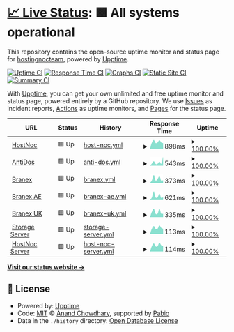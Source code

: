 # [📈 Live Status](https://monitor.hostnoc.com): <!--live status--> **🟩 All systems operational**

This repository contains the open-source uptime monitor and status page for [hostingnocteam](https://monitor.hostnoc.com), powered by [Upptime](https://github.com/upptime/upptime).

[![Uptime CI](https://github.com/hostingnocteam/monitoring/workflows/Uptime%20CI/badge.svg)](https://github.com/hostingnocteam/monitoring/actions?query=workflow%3A%22Uptime+CI%22)
[![Response Time CI](https://github.com/hostingnocteam/monitoring/workflows/Response%20Time%20CI/badge.svg)](https://github.com/hostingnocteam/monitoring/actions?query=workflow%3A%22Response+Time+CI%22)
[![Graphs CI](https://github.com/hostingnocteam/monitoring/workflows/Graphs%20CI/badge.svg)](https://github.com/hostingnocteam/monitoring/actions?query=workflow%3A%22Graphs+CI%22)
[![Static Site CI](https://github.com/hostingnocteam/monitoring/workflows/Static%20Site%20CI/badge.svg)](https://github.com/hostingnocteam/monitoring/actions?query=workflow%3A%22Static+Site+CI%22)
[![Summary CI](https://github.com/hostingnocteam/monitoring/workflows/Summary%20CI/badge.svg)](https://github.com/hostingnocteam/monitoring/actions?query=workflow%3A%22Summary+CI%22)

With [Upptime](https://upptime.js.org), you can get your own unlimited and free uptime monitor and status page, powered entirely by a GitHub repository. We use [Issues](https://github.com/hostingnocteam/monitoring/issues) as incident reports, [Actions](https://github.com/hostingnocteam/monitoring/actions) as uptime monitors, and [Pages](https://monitor.hostnoc.com) for the status page.

<!--start: status pages-->
<!-- This summary is generated by Upptime (https://github.com/upptime/upptime) -->
<!-- Do not edit this manually, your changes will be overwritten -->
<!-- prettier-ignore -->
| URL | Status | History | Response Time | Uptime |
| --- | ------ | ------- | ------------- | ------ |
| <img alt="" src="https://icons.duckduckgo.com/ip3/www.hostnoc.com.ico" height="13"> [HostNoc](https://www.hostnoc.com) | 🟩 Up | [host-noc.yml](https://github.com/hostingnocteam/monitoring/commits/HEAD/history/host-noc.yml) | <details><summary><img alt="Response time graph" src="./graphs/host-noc/response-time-week.png" height="20"> 898ms</summary><br><a href="https://monitor.hostnoc.com/history/host-noc"><img alt="Response time 1480" src="https://img.shields.io/endpoint?url=https%3A%2F%2Fraw.githubusercontent.com%2Fhostingnocteam%2Fmonitoring%2FHEAD%2Fapi%2Fhost-noc%2Fresponse-time.json"></a><br><a href="https://monitor.hostnoc.com/history/host-noc"><img alt="24-hour response time 739" src="https://img.shields.io/endpoint?url=https%3A%2F%2Fraw.githubusercontent.com%2Fhostingnocteam%2Fmonitoring%2FHEAD%2Fapi%2Fhost-noc%2Fresponse-time-day.json"></a><br><a href="https://monitor.hostnoc.com/history/host-noc"><img alt="7-day response time 898" src="https://img.shields.io/endpoint?url=https%3A%2F%2Fraw.githubusercontent.com%2Fhostingnocteam%2Fmonitoring%2FHEAD%2Fapi%2Fhost-noc%2Fresponse-time-week.json"></a><br><a href="https://monitor.hostnoc.com/history/host-noc"><img alt="30-day response time 1020" src="https://img.shields.io/endpoint?url=https%3A%2F%2Fraw.githubusercontent.com%2Fhostingnocteam%2Fmonitoring%2FHEAD%2Fapi%2Fhost-noc%2Fresponse-time-month.json"></a><br><a href="https://monitor.hostnoc.com/history/host-noc"><img alt="1-year response time 1480" src="https://img.shields.io/endpoint?url=https%3A%2F%2Fraw.githubusercontent.com%2Fhostingnocteam%2Fmonitoring%2FHEAD%2Fapi%2Fhost-noc%2Fresponse-time-year.json"></a></details> | <details><summary><a href="https://monitor.hostnoc.com/history/host-noc">100.00%</a></summary><a href="https://monitor.hostnoc.com/history/host-noc"><img alt="All-time uptime 42.94%" src="https://img.shields.io/endpoint?url=https%3A%2F%2Fraw.githubusercontent.com%2Fhostingnocteam%2Fmonitoring%2FHEAD%2Fapi%2Fhost-noc%2Fuptime.json"></a><br><a href="https://monitor.hostnoc.com/history/host-noc"><img alt="24-hour uptime 100.00%" src="https://img.shields.io/endpoint?url=https%3A%2F%2Fraw.githubusercontent.com%2Fhostingnocteam%2Fmonitoring%2FHEAD%2Fapi%2Fhost-noc%2Fuptime-day.json"></a><br><a href="https://monitor.hostnoc.com/history/host-noc"><img alt="7-day uptime 100.00%" src="https://img.shields.io/endpoint?url=https%3A%2F%2Fraw.githubusercontent.com%2Fhostingnocteam%2Fmonitoring%2FHEAD%2Fapi%2Fhost-noc%2Fuptime-week.json"></a><br><a href="https://monitor.hostnoc.com/history/host-noc"><img alt="30-day uptime 100.00%" src="https://img.shields.io/endpoint?url=https%3A%2F%2Fraw.githubusercontent.com%2Fhostingnocteam%2Fmonitoring%2FHEAD%2Fapi%2Fhost-noc%2Fuptime-month.json"></a><br><a href="https://monitor.hostnoc.com/history/host-noc"><img alt="1-year uptime 42.94%" src="https://img.shields.io/endpoint?url=https%3A%2F%2Fraw.githubusercontent.com%2Fhostingnocteam%2Fmonitoring%2FHEAD%2Fapi%2Fhost-noc%2Fuptime-year.json"></a></details>
| <img alt="" src="https://icons.duckduckgo.com/ip3/antidos.com.ico" height="13"> [AntiDos](https://antidos.com) | 🟩 Up | [anti-dos.yml](https://github.com/hostingnocteam/monitoring/commits/HEAD/history/anti-dos.yml) | <details><summary><img alt="Response time graph" src="./graphs/anti-dos/response-time-week.png" height="20"> 543ms</summary><br><a href="https://monitor.hostnoc.com/history/anti-dos"><img alt="Response time 1164" src="https://img.shields.io/endpoint?url=https%3A%2F%2Fraw.githubusercontent.com%2Fhostingnocteam%2Fmonitoring%2FHEAD%2Fapi%2Fanti-dos%2Fresponse-time.json"></a><br><a href="https://monitor.hostnoc.com/history/anti-dos"><img alt="24-hour response time 1385" src="https://img.shields.io/endpoint?url=https%3A%2F%2Fraw.githubusercontent.com%2Fhostingnocteam%2Fmonitoring%2FHEAD%2Fapi%2Fanti-dos%2Fresponse-time-day.json"></a><br><a href="https://monitor.hostnoc.com/history/anti-dos"><img alt="7-day response time 543" src="https://img.shields.io/endpoint?url=https%3A%2F%2Fraw.githubusercontent.com%2Fhostingnocteam%2Fmonitoring%2FHEAD%2Fapi%2Fanti-dos%2Fresponse-time-week.json"></a><br><a href="https://monitor.hostnoc.com/history/anti-dos"><img alt="30-day response time 908" src="https://img.shields.io/endpoint?url=https%3A%2F%2Fraw.githubusercontent.com%2Fhostingnocteam%2Fmonitoring%2FHEAD%2Fapi%2Fanti-dos%2Fresponse-time-month.json"></a><br><a href="https://monitor.hostnoc.com/history/anti-dos"><img alt="1-year response time 1164" src="https://img.shields.io/endpoint?url=https%3A%2F%2Fraw.githubusercontent.com%2Fhostingnocteam%2Fmonitoring%2FHEAD%2Fapi%2Fanti-dos%2Fresponse-time-year.json"></a></details> | <details><summary><a href="https://monitor.hostnoc.com/history/anti-dos">100.00%</a></summary><a href="https://monitor.hostnoc.com/history/anti-dos"><img alt="All-time uptime 95.37%" src="https://img.shields.io/endpoint?url=https%3A%2F%2Fraw.githubusercontent.com%2Fhostingnocteam%2Fmonitoring%2FHEAD%2Fapi%2Fanti-dos%2Fuptime.json"></a><br><a href="https://monitor.hostnoc.com/history/anti-dos"><img alt="24-hour uptime 100.00%" src="https://img.shields.io/endpoint?url=https%3A%2F%2Fraw.githubusercontent.com%2Fhostingnocteam%2Fmonitoring%2FHEAD%2Fapi%2Fanti-dos%2Fuptime-day.json"></a><br><a href="https://monitor.hostnoc.com/history/anti-dos"><img alt="7-day uptime 100.00%" src="https://img.shields.io/endpoint?url=https%3A%2F%2Fraw.githubusercontent.com%2Fhostingnocteam%2Fmonitoring%2FHEAD%2Fapi%2Fanti-dos%2Fuptime-week.json"></a><br><a href="https://monitor.hostnoc.com/history/anti-dos"><img alt="30-day uptime 80.59%" src="https://img.shields.io/endpoint?url=https%3A%2F%2Fraw.githubusercontent.com%2Fhostingnocteam%2Fmonitoring%2FHEAD%2Fapi%2Fanti-dos%2Fuptime-month.json"></a><br><a href="https://monitor.hostnoc.com/history/anti-dos"><img alt="1-year uptime 95.37%" src="https://img.shields.io/endpoint?url=https%3A%2F%2Fraw.githubusercontent.com%2Fhostingnocteam%2Fmonitoring%2FHEAD%2Fapi%2Fanti-dos%2Fuptime-year.json"></a></details>
| <img alt="" src="https://icons.duckduckgo.com/ip3/branex.com.ico" height="13"> [Branex](https://branex.com) | 🟩 Up | [branex.yml](https://github.com/hostingnocteam/monitoring/commits/HEAD/history/branex.yml) | <details><summary><img alt="Response time graph" src="./graphs/branex/response-time-week.png" height="20"> 373ms</summary><br><a href="https://monitor.hostnoc.com/history/branex"><img alt="Response time 1523" src="https://img.shields.io/endpoint?url=https%3A%2F%2Fraw.githubusercontent.com%2Fhostingnocteam%2Fmonitoring%2FHEAD%2Fapi%2Fbranex%2Fresponse-time.json"></a><br><a href="https://monitor.hostnoc.com/history/branex"><img alt="24-hour response time 255" src="https://img.shields.io/endpoint?url=https%3A%2F%2Fraw.githubusercontent.com%2Fhostingnocteam%2Fmonitoring%2FHEAD%2Fapi%2Fbranex%2Fresponse-time-day.json"></a><br><a href="https://monitor.hostnoc.com/history/branex"><img alt="7-day response time 373" src="https://img.shields.io/endpoint?url=https%3A%2F%2Fraw.githubusercontent.com%2Fhostingnocteam%2Fmonitoring%2FHEAD%2Fapi%2Fbranex%2Fresponse-time-week.json"></a><br><a href="https://monitor.hostnoc.com/history/branex"><img alt="30-day response time 1781" src="https://img.shields.io/endpoint?url=https%3A%2F%2Fraw.githubusercontent.com%2Fhostingnocteam%2Fmonitoring%2FHEAD%2Fapi%2Fbranex%2Fresponse-time-month.json"></a><br><a href="https://monitor.hostnoc.com/history/branex"><img alt="1-year response time 1523" src="https://img.shields.io/endpoint?url=https%3A%2F%2Fraw.githubusercontent.com%2Fhostingnocteam%2Fmonitoring%2FHEAD%2Fapi%2Fbranex%2Fresponse-time-year.json"></a></details> | <details><summary><a href="https://monitor.hostnoc.com/history/branex">100.00%</a></summary><a href="https://monitor.hostnoc.com/history/branex"><img alt="All-time uptime 94.14%" src="https://img.shields.io/endpoint?url=https%3A%2F%2Fraw.githubusercontent.com%2Fhostingnocteam%2Fmonitoring%2FHEAD%2Fapi%2Fbranex%2Fuptime.json"></a><br><a href="https://monitor.hostnoc.com/history/branex"><img alt="24-hour uptime 100.00%" src="https://img.shields.io/endpoint?url=https%3A%2F%2Fraw.githubusercontent.com%2Fhostingnocteam%2Fmonitoring%2FHEAD%2Fapi%2Fbranex%2Fuptime-day.json"></a><br><a href="https://monitor.hostnoc.com/history/branex"><img alt="7-day uptime 100.00%" src="https://img.shields.io/endpoint?url=https%3A%2F%2Fraw.githubusercontent.com%2Fhostingnocteam%2Fmonitoring%2FHEAD%2Fapi%2Fbranex%2Fuptime-week.json"></a><br><a href="https://monitor.hostnoc.com/history/branex"><img alt="30-day uptime 95.16%" src="https://img.shields.io/endpoint?url=https%3A%2F%2Fraw.githubusercontent.com%2Fhostingnocteam%2Fmonitoring%2FHEAD%2Fapi%2Fbranex%2Fuptime-month.json"></a><br><a href="https://monitor.hostnoc.com/history/branex"><img alt="1-year uptime 94.14%" src="https://img.shields.io/endpoint?url=https%3A%2F%2Fraw.githubusercontent.com%2Fhostingnocteam%2Fmonitoring%2FHEAD%2Fapi%2Fbranex%2Fuptime-year.json"></a></details>
| <img alt="" src="https://icons.duckduckgo.com/ip3/branex.ae.ico" height="13"> [Branex AE](https://branex.ae) | 🟩 Up | [branex-ae.yml](https://github.com/hostingnocteam/monitoring/commits/HEAD/history/branex-ae.yml) | <details><summary><img alt="Response time graph" src="./graphs/branex-ae/response-time-week.png" height="20"> 621ms</summary><br><a href="https://monitor.hostnoc.com/history/branex-ae"><img alt="Response time 2673" src="https://img.shields.io/endpoint?url=https%3A%2F%2Fraw.githubusercontent.com%2Fhostingnocteam%2Fmonitoring%2FHEAD%2Fapi%2Fbranex-ae%2Fresponse-time.json"></a><br><a href="https://monitor.hostnoc.com/history/branex-ae"><img alt="24-hour response time 449" src="https://img.shields.io/endpoint?url=https%3A%2F%2Fraw.githubusercontent.com%2Fhostingnocteam%2Fmonitoring%2FHEAD%2Fapi%2Fbranex-ae%2Fresponse-time-day.json"></a><br><a href="https://monitor.hostnoc.com/history/branex-ae"><img alt="7-day response time 621" src="https://img.shields.io/endpoint?url=https%3A%2F%2Fraw.githubusercontent.com%2Fhostingnocteam%2Fmonitoring%2FHEAD%2Fapi%2Fbranex-ae%2Fresponse-time-week.json"></a><br><a href="https://monitor.hostnoc.com/history/branex-ae"><img alt="30-day response time 3087" src="https://img.shields.io/endpoint?url=https%3A%2F%2Fraw.githubusercontent.com%2Fhostingnocteam%2Fmonitoring%2FHEAD%2Fapi%2Fbranex-ae%2Fresponse-time-month.json"></a><br><a href="https://monitor.hostnoc.com/history/branex-ae"><img alt="1-year response time 2673" src="https://img.shields.io/endpoint?url=https%3A%2F%2Fraw.githubusercontent.com%2Fhostingnocteam%2Fmonitoring%2FHEAD%2Fapi%2Fbranex-ae%2Fresponse-time-year.json"></a></details> | <details><summary><a href="https://monitor.hostnoc.com/history/branex-ae">100.00%</a></summary><a href="https://monitor.hostnoc.com/history/branex-ae"><img alt="All-time uptime 95.53%" src="https://img.shields.io/endpoint?url=https%3A%2F%2Fraw.githubusercontent.com%2Fhostingnocteam%2Fmonitoring%2FHEAD%2Fapi%2Fbranex-ae%2Fuptime.json"></a><br><a href="https://monitor.hostnoc.com/history/branex-ae"><img alt="24-hour uptime 100.00%" src="https://img.shields.io/endpoint?url=https%3A%2F%2Fraw.githubusercontent.com%2Fhostingnocteam%2Fmonitoring%2FHEAD%2Fapi%2Fbranex-ae%2Fuptime-day.json"></a><br><a href="https://monitor.hostnoc.com/history/branex-ae"><img alt="7-day uptime 100.00%" src="https://img.shields.io/endpoint?url=https%3A%2F%2Fraw.githubusercontent.com%2Fhostingnocteam%2Fmonitoring%2FHEAD%2Fapi%2Fbranex-ae%2Fuptime-week.json"></a><br><a href="https://monitor.hostnoc.com/history/branex-ae"><img alt="30-day uptime 82.29%" src="https://img.shields.io/endpoint?url=https%3A%2F%2Fraw.githubusercontent.com%2Fhostingnocteam%2Fmonitoring%2FHEAD%2Fapi%2Fbranex-ae%2Fuptime-month.json"></a><br><a href="https://monitor.hostnoc.com/history/branex-ae"><img alt="1-year uptime 95.53%" src="https://img.shields.io/endpoint?url=https%3A%2F%2Fraw.githubusercontent.com%2Fhostingnocteam%2Fmonitoring%2FHEAD%2Fapi%2Fbranex-ae%2Fuptime-year.json"></a></details>
| <img alt="" src="https://icons.duckduckgo.com/ip3/branex.co.uk.ico" height="13"> [Branex UK](https://branex.co.uk) | 🟩 Up | [branex-uk.yml](https://github.com/hostingnocteam/monitoring/commits/HEAD/history/branex-uk.yml) | <details><summary><img alt="Response time graph" src="./graphs/branex-uk/response-time-week.png" height="20"> 335ms</summary><br><a href="https://monitor.hostnoc.com/history/branex-uk"><img alt="Response time 1651" src="https://img.shields.io/endpoint?url=https%3A%2F%2Fraw.githubusercontent.com%2Fhostingnocteam%2Fmonitoring%2FHEAD%2Fapi%2Fbranex-uk%2Fresponse-time.json"></a><br><a href="https://monitor.hostnoc.com/history/branex-uk"><img alt="24-hour response time 224" src="https://img.shields.io/endpoint?url=https%3A%2F%2Fraw.githubusercontent.com%2Fhostingnocteam%2Fmonitoring%2FHEAD%2Fapi%2Fbranex-uk%2Fresponse-time-day.json"></a><br><a href="https://monitor.hostnoc.com/history/branex-uk"><img alt="7-day response time 335" src="https://img.shields.io/endpoint?url=https%3A%2F%2Fraw.githubusercontent.com%2Fhostingnocteam%2Fmonitoring%2FHEAD%2Fapi%2Fbranex-uk%2Fresponse-time-week.json"></a><br><a href="https://monitor.hostnoc.com/history/branex-uk"><img alt="30-day response time 2066" src="https://img.shields.io/endpoint?url=https%3A%2F%2Fraw.githubusercontent.com%2Fhostingnocteam%2Fmonitoring%2FHEAD%2Fapi%2Fbranex-uk%2Fresponse-time-month.json"></a><br><a href="https://monitor.hostnoc.com/history/branex-uk"><img alt="1-year response time 1651" src="https://img.shields.io/endpoint?url=https%3A%2F%2Fraw.githubusercontent.com%2Fhostingnocteam%2Fmonitoring%2FHEAD%2Fapi%2Fbranex-uk%2Fresponse-time-year.json"></a></details> | <details><summary><a href="https://monitor.hostnoc.com/history/branex-uk">100.00%</a></summary><a href="https://monitor.hostnoc.com/history/branex-uk"><img alt="All-time uptime 91.08%" src="https://img.shields.io/endpoint?url=https%3A%2F%2Fraw.githubusercontent.com%2Fhostingnocteam%2Fmonitoring%2FHEAD%2Fapi%2Fbranex-uk%2Fuptime.json"></a><br><a href="https://monitor.hostnoc.com/history/branex-uk"><img alt="24-hour uptime 100.00%" src="https://img.shields.io/endpoint?url=https%3A%2F%2Fraw.githubusercontent.com%2Fhostingnocteam%2Fmonitoring%2FHEAD%2Fapi%2Fbranex-uk%2Fuptime-day.json"></a><br><a href="https://monitor.hostnoc.com/history/branex-uk"><img alt="7-day uptime 100.00%" src="https://img.shields.io/endpoint?url=https%3A%2F%2Fraw.githubusercontent.com%2Fhostingnocteam%2Fmonitoring%2FHEAD%2Fapi%2Fbranex-uk%2Fuptime-week.json"></a><br><a href="https://monitor.hostnoc.com/history/branex-uk"><img alt="30-day uptime 82.41%" src="https://img.shields.io/endpoint?url=https%3A%2F%2Fraw.githubusercontent.com%2Fhostingnocteam%2Fmonitoring%2FHEAD%2Fapi%2Fbranex-uk%2Fuptime-month.json"></a><br><a href="https://monitor.hostnoc.com/history/branex-uk"><img alt="1-year uptime 91.08%" src="https://img.shields.io/endpoint?url=https%3A%2F%2Fraw.githubusercontent.com%2Fhostingnocteam%2Fmonitoring%2FHEAD%2Fapi%2Fbranex-uk%2Fuptime-year.json"></a></details>
| <img alt="" src="https://icons.duckduckgo.com/ip3/null.ico" height="13"> [Storage Server](185.215.165.37) | 🟩 Up | [storage-server.yml](https://github.com/hostingnocteam/monitoring/commits/HEAD/history/storage-server.yml) | <details><summary><img alt="Response time graph" src="./graphs/storage-server/response-time-week.png" height="20"> 113ms</summary><br><a href="https://monitor.hostnoc.com/history/storage-server"><img alt="Response time 127" src="https://img.shields.io/endpoint?url=https%3A%2F%2Fraw.githubusercontent.com%2Fhostingnocteam%2Fmonitoring%2FHEAD%2Fapi%2Fstorage-server%2Fresponse-time.json"></a><br><a href="https://monitor.hostnoc.com/history/storage-server"><img alt="24-hour response time 95" src="https://img.shields.io/endpoint?url=https%3A%2F%2Fraw.githubusercontent.com%2Fhostingnocteam%2Fmonitoring%2FHEAD%2Fapi%2Fstorage-server%2Fresponse-time-day.json"></a><br><a href="https://monitor.hostnoc.com/history/storage-server"><img alt="7-day response time 113" src="https://img.shields.io/endpoint?url=https%3A%2F%2Fraw.githubusercontent.com%2Fhostingnocteam%2Fmonitoring%2FHEAD%2Fapi%2Fstorage-server%2Fresponse-time-week.json"></a><br><a href="https://monitor.hostnoc.com/history/storage-server"><img alt="30-day response time 112" src="https://img.shields.io/endpoint?url=https%3A%2F%2Fraw.githubusercontent.com%2Fhostingnocteam%2Fmonitoring%2FHEAD%2Fapi%2Fstorage-server%2Fresponse-time-month.json"></a><br><a href="https://monitor.hostnoc.com/history/storage-server"><img alt="1-year response time 127" src="https://img.shields.io/endpoint?url=https%3A%2F%2Fraw.githubusercontent.com%2Fhostingnocteam%2Fmonitoring%2FHEAD%2Fapi%2Fstorage-server%2Fresponse-time-year.json"></a></details> | <details><summary><a href="https://monitor.hostnoc.com/history/storage-server">100.00%</a></summary><a href="https://monitor.hostnoc.com/history/storage-server"><img alt="All-time uptime 100.00%" src="https://img.shields.io/endpoint?url=https%3A%2F%2Fraw.githubusercontent.com%2Fhostingnocteam%2Fmonitoring%2FHEAD%2Fapi%2Fstorage-server%2Fuptime.json"></a><br><a href="https://monitor.hostnoc.com/history/storage-server"><img alt="24-hour uptime 100.00%" src="https://img.shields.io/endpoint?url=https%3A%2F%2Fraw.githubusercontent.com%2Fhostingnocteam%2Fmonitoring%2FHEAD%2Fapi%2Fstorage-server%2Fuptime-day.json"></a><br><a href="https://monitor.hostnoc.com/history/storage-server"><img alt="7-day uptime 100.00%" src="https://img.shields.io/endpoint?url=https%3A%2F%2Fraw.githubusercontent.com%2Fhostingnocteam%2Fmonitoring%2FHEAD%2Fapi%2Fstorage-server%2Fuptime-week.json"></a><br><a href="https://monitor.hostnoc.com/history/storage-server"><img alt="30-day uptime 100.00%" src="https://img.shields.io/endpoint?url=https%3A%2F%2Fraw.githubusercontent.com%2Fhostingnocteam%2Fmonitoring%2FHEAD%2Fapi%2Fstorage-server%2Fuptime-month.json"></a><br><a href="https://monitor.hostnoc.com/history/storage-server"><img alt="1-year uptime 100.00%" src="https://img.shields.io/endpoint?url=https%3A%2F%2Fraw.githubusercontent.com%2Fhostingnocteam%2Fmonitoring%2FHEAD%2Fapi%2Fstorage-server%2Fuptime-year.json"></a></details>
| <img alt="" src="https://icons.duckduckgo.com/ip3/null.ico" height="13"> [HostNoc Server](75.119.137.149) | 🟩 Up | [host-noc-server.yml](https://github.com/hostingnocteam/monitoring/commits/HEAD/history/host-noc-server.yml) | <details><summary><img alt="Response time graph" src="./graphs/host-noc-server/response-time-week.png" height="20"> 114ms</summary><br><a href="https://monitor.hostnoc.com/history/host-noc-server"><img alt="Response time 123" src="https://img.shields.io/endpoint?url=https%3A%2F%2Fraw.githubusercontent.com%2Fhostingnocteam%2Fmonitoring%2FHEAD%2Fapi%2Fhost-noc-server%2Fresponse-time.json"></a><br><a href="https://monitor.hostnoc.com/history/host-noc-server"><img alt="24-hour response time 95" src="https://img.shields.io/endpoint?url=https%3A%2F%2Fraw.githubusercontent.com%2Fhostingnocteam%2Fmonitoring%2FHEAD%2Fapi%2Fhost-noc-server%2Fresponse-time-day.json"></a><br><a href="https://monitor.hostnoc.com/history/host-noc-server"><img alt="7-day response time 114" src="https://img.shields.io/endpoint?url=https%3A%2F%2Fraw.githubusercontent.com%2Fhostingnocteam%2Fmonitoring%2FHEAD%2Fapi%2Fhost-noc-server%2Fresponse-time-week.json"></a><br><a href="https://monitor.hostnoc.com/history/host-noc-server"><img alt="30-day response time 113" src="https://img.shields.io/endpoint?url=https%3A%2F%2Fraw.githubusercontent.com%2Fhostingnocteam%2Fmonitoring%2FHEAD%2Fapi%2Fhost-noc-server%2Fresponse-time-month.json"></a><br><a href="https://monitor.hostnoc.com/history/host-noc-server"><img alt="1-year response time 123" src="https://img.shields.io/endpoint?url=https%3A%2F%2Fraw.githubusercontent.com%2Fhostingnocteam%2Fmonitoring%2FHEAD%2Fapi%2Fhost-noc-server%2Fresponse-time-year.json"></a></details> | <details><summary><a href="https://monitor.hostnoc.com/history/host-noc-server">100.00%</a></summary><a href="https://monitor.hostnoc.com/history/host-noc-server"><img alt="All-time uptime 99.99%" src="https://img.shields.io/endpoint?url=https%3A%2F%2Fraw.githubusercontent.com%2Fhostingnocteam%2Fmonitoring%2FHEAD%2Fapi%2Fhost-noc-server%2Fuptime.json"></a><br><a href="https://monitor.hostnoc.com/history/host-noc-server"><img alt="24-hour uptime 100.00%" src="https://img.shields.io/endpoint?url=https%3A%2F%2Fraw.githubusercontent.com%2Fhostingnocteam%2Fmonitoring%2FHEAD%2Fapi%2Fhost-noc-server%2Fuptime-day.json"></a><br><a href="https://monitor.hostnoc.com/history/host-noc-server"><img alt="7-day uptime 100.00%" src="https://img.shields.io/endpoint?url=https%3A%2F%2Fraw.githubusercontent.com%2Fhostingnocteam%2Fmonitoring%2FHEAD%2Fapi%2Fhost-noc-server%2Fuptime-week.json"></a><br><a href="https://monitor.hostnoc.com/history/host-noc-server"><img alt="30-day uptime 100.00%" src="https://img.shields.io/endpoint?url=https%3A%2F%2Fraw.githubusercontent.com%2Fhostingnocteam%2Fmonitoring%2FHEAD%2Fapi%2Fhost-noc-server%2Fuptime-month.json"></a><br><a href="https://monitor.hostnoc.com/history/host-noc-server"><img alt="1-year uptime 99.99%" src="https://img.shields.io/endpoint?url=https%3A%2F%2Fraw.githubusercontent.com%2Fhostingnocteam%2Fmonitoring%2FHEAD%2Fapi%2Fhost-noc-server%2Fuptime-year.json"></a></details>

<!--end: status pages-->

[**Visit our status website →**](https://monitor.hostnoc.com)

## 📄 License

- Powered by: [Upptime](https://github.com/upptime/upptime)
- Code: [MIT](./LICENSE) © [Anand Chowdhary](https://anandchowdhary.com), supported by [Pabio](https://pabio.com)
- Data in the `./history` directory: [Open Database License](https://opendatacommons.org/licenses/odbl/1-0/)
